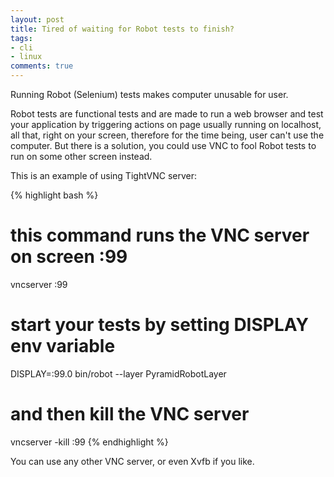 ```yaml
---
layout: post
title: Tired of waiting for Robot tests to finish?
tags:
- cli
- linux
comments: true
---
```


Running Robot (Selenium) tests makes computer unusable for user.


Robot tests are functional tests and are made to run a web browser and test your application by triggering actions on page usually running on localhost, all that, right on your screen, therefore for the time being, user can't use the computer. But there is a solution, you could use VNC to fool Robot tests to run on some other screen instead.

This is an example of using TightVNC server:

{% highlight bash %}
# this command runs the VNC server on screen :99
vncserver :99

# start your tests by setting DISPLAY env variable
DISPLAY=:99.0 bin/robot --layer PyramidRobotLayer

# and then kill the VNC server
vncserver -kill :99
{% endhighlight %}

You can use any other VNC server, or even Xvfb if you like.
